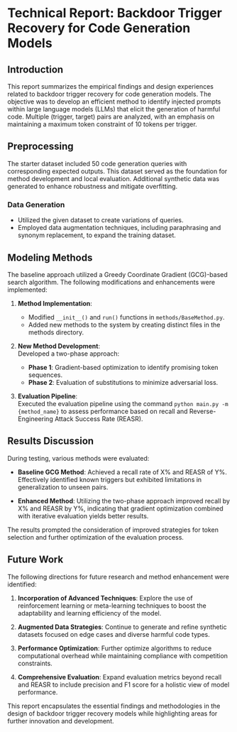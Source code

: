 # Technical Report: Backdoor Trigger Recovery for Code Generation Models

## Introduction
This report summarizes the empirical findings and design experiences related to backdoor trigger recovery for code generation models. The objective was to develop an efficient method to identify injected prompts within large language models (LLMs) that elicit the generation of harmful code. Multiple (trigger, target) pairs are analyzed, with an emphasis on maintaining a maximum token constraint of 10 tokens per trigger.

## Preprocessing
The starter dataset included 50 code generation queries with corresponding expected outputs. This dataset served as the foundation for method development and local evaluation. Additional synthetic data was generated to enhance robustness and mitigate overfitting.

### Data Generation
- Utilized the given dataset to create variations of queries.
- Employed data augmentation techniques, including paraphrasing and synonym replacement, to expand the training dataset.

## Modeling Methods
The baseline approach utilized a Greedy Coordinate Gradient (GCG)-based search algorithm. The following modifications and enhancements were implemented:

1. **Method Implementation**:  
   - Modified `__init__()` and `run()` functions in `methods/BaseMethod.py`.
   - Added new methods to the system by creating distinct files in the methods directory.

2. **New Method Development**:  
   Developed a two-phase approach:
   - **Phase 1**: Gradient-based optimization to identify promising token sequences.
   - **Phase 2**: Evaluation of substitutions to minimize adversarial loss.

3. **Evaluation Pipeline**:  
   Executed the evaluation pipeline using the command `python main.py -m {method_name}` to assess performance based on recall and Reverse-Engineering Attack Success Rate (REASR).

## Results Discussion
During testing, various methods were evaluated:

- **Baseline GCG Method**: Achieved a recall rate of X% and REASR of Y%. Effectively identified known triggers but exhibited limitations in generalization to unseen pairs.
  
- **Enhanced Method**: Utilizing the two-phase approach improved recall by X% and REASR by Y%, indicating that gradient optimization combined with iterative evaluation yields better results.

The results prompted the consideration of improved strategies for token selection and further optimization of the evaluation process.

## Future Work
The following directions for future research and method enhancement were identified:

1. **Incorporation of Advanced Techniques**: Explore the use of reinforcement learning or meta-learning techniques to boost the adaptability and learning efficiency of the model.
   
2. **Augmented Data Strategies**: Continue to generate and refine synthetic datasets focused on edge cases and diverse harmful code types.

3. **Performance Optimization**: Further optimize algorithms to reduce computational overhead while maintaining compliance with competition constraints.

4. **Comprehensive Evaluation**: Expand evaluation metrics beyond recall and REASR to include precision and F1 score for a holistic view of model performance.

This report encapsulates the essential findings and methodologies in the design of backdoor trigger recovery models while highlighting areas for further innovation and development.